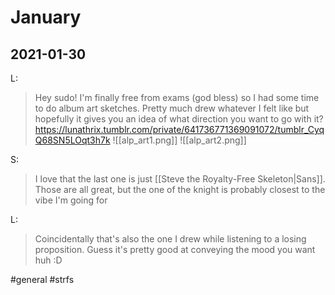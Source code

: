 # January
## 2021-01-30

L:
>Hey sudo! I'm finally free from exams (god bless) so I had some time to do album art sketches. Pretty much drew whatever I felt like but hopefully it gives you an idea of what direction you want to go with it? https://lunathrix.tumblr.com/private/641736771369091072/tumblr_CyqQ68SN5LOqt3h7k
>![[alp_art1.png]]
>![[alp_art2.png]]

S:
>I love that the last one is just [[Steve the Royalty-Free Skeleton|Sans]]. Those are all great, but the one of the knight is probably closest to the vibe I'm going for

L:
>Coincidentally that's also the one I drew while listening to a losing proposition. Guess it's pretty good at conveying the mood you want huh :D

#general #strfs

